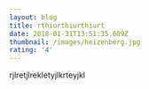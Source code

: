 ```yaml
---
layout: blog
title: rthiurthiurthiurt
date: 2018-01-31T13:51:35.609Z
thumbnail: /images/heizenberg.jpg
rating: '4'
---
```

rjlretjlrekletyjlkrteyjkl

